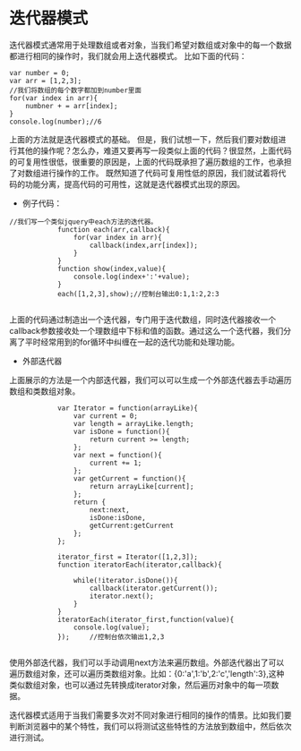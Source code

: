 # 迭代器模式

迭代器模式通常用于处理数组或者对象，当我们希望对数组或对象中的每一个数据都进行相同的操作时，我们就会用上迭代器模式。
比如下面的代码：

```
var number = 0;
var arr = [1,2,3];
//我们将数组的每个数字都加到number里面
for(var index in arr){
	numbner + = arr[index];
}
console.log(number);//6

```

上面的方法就是迭代器模式的基础。
但是，我们试想一下，然后我们要对数组进行其他的操作呢？怎么办，难道又要再写一段类似上面的代码？很显然，上面代码的可复用性很低，很重要的原因是，上面的代码既承担了遍历数组的工作，也承担了对数组进行操作的工作。
既然知道了代码可复用性低的原因，我们就试着将代码的功能分离，提高代码的可用性，这就是迭代器模式出现的原因。

* 例子代码：

```
//我们写一个类似jquery中each方法的迭代器。
			function each(arr,callback){
				for(var index in arr){
					callback(index,arr[index]);
				}
			}
			function show(index,value){
				console.log(index+':'+value);
			}
			each([1,2,3],show);//控制台输出0:1,1:2,2:3
			
```
上面的代码通过制造出一个迭代器，专门用于迭代数组，同时迭代器接收一个callback参数接收处一个理数组中下标和值的函数。通过这么一个迭代器，我们分离了平时经常用到的for循环中纠缠在一起的迭代功能和处理功能。

* 外部迭代器

上面展示的方法是一个内部迭代器，我们可以可以生成一个外部迭代器去手动遍历数组和类数组对象。

```
			var Iterator = function(arrayLike){
				var current = 0;
				var length = arrayLike.length;
				var isDone = function(){
					return current >= length;
				};
				var next = function(){
					current += 1;
				};
				var getCurrent = function(){
					return arrayLike[current];
				};
				return {
					next:next,
					isDone:isDone,
					getCurrent:getCurrent
				};
			};
			
			iterator_first = Iterator([1,2,3]);
			function iteratorEach(iterator,callback){
				
				while(!iterator.isDone()){
					callback(iterator.getCurrent());
					iterator.next();
				}
			}
			iteratorEach(iterator_first,function(value){
				console.log(value);
			});		//控制台依次输出1,2,3
			
```

使用外部迭代器，我们可以手动调用next方法来遍历数组。外部迭代器出了可以遍历数组对象，还可以遍历类数组对象。比如：{0:'a',1:'b',2:'c','length':3},这种类似数组对象，也可以通过先转换成iterator对象，然后遍历对象中的每一项数据。

迭代器模式适用于当我们需要多次对不同对象进行相同的操作的情景。比如我们要判断浏览器中的某个特性，我们可以将测试这些特性的方法放到数组中，然后依次进行测试。
				